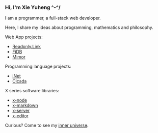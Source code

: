 ### Hi, I'm Xie Yuheng ^-^/

I am a programmer, a full-stack web developer.

Here, I share my ideas about programming, mathematics and philosophy.

Web App projects:

- [Readonly.Link](https://readonly.link)
- [FiDB](https://fidb.app)
- [Mimor](https://mimor.app)

Programming language projects:

- [iNet](https://inet.xieyuheng.com)
- [Cicada](https://cicada-lang.org)

X series software libraries:

- [x-node](https://github.com/xieyuheng/x-node)
- [x-markdown](https://github.com/xieyuheng/x-markdown)
- [x-server](https://github.com/xieyuheng/x-server)
- [x-editor](https://github.com/xieyuheng/x-editor)

Curious? Come to see my [inner universe](https://github.com/xieyuheng/inner).
